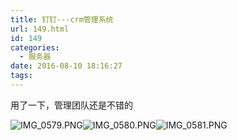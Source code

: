 ```yaml
---
title: 钉钉---crm管理系统
url: 149.html
id: 149
categories:
  - 服务器
date: 2016-08-10 18:16:27
tags:
---
```


用了一下，管理团队还是不错的

![IMG_0579.PNG](/ueditor/php/upload/image/20160810/1470824131981152.png "1470824131981152.png")![IMG_0580.PNG](/ueditor/php/upload/image/20160810/1470824136588254.png "1470824136588254.png")![IMG_0581.PNG](/ueditor/php/upload/image/20160810/1470824144687364.png "1470824144687364.png")